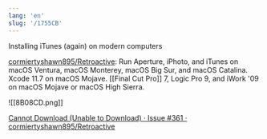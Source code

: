 ```yaml
---
lang: 'en'
slug: '/1755CB'
---
```


Installing iTunes (again) on modern computers

[cormiertyshawn895/Retroactive](https://github.com/cormiertyshawn895/Retroactive): Run Aperture, iPhoto, and iTunes on macOS Ventura, macOS Monterey, macOS Big Sur, and macOS Catalina. Xcode 11.7 on macOS Mojave. [[Final Cut Pro]] 7, Logic Pro 9, and iWork '09 on macOS Mojave or macOS High Sierra.

![[8B08CD.png]]

[Cannot Download (Unable to Download) · Issue #361 · cormiertyshawn895/Retroactive](https://github.com/cormiertyshawn895/Retroactive/issues/361)

